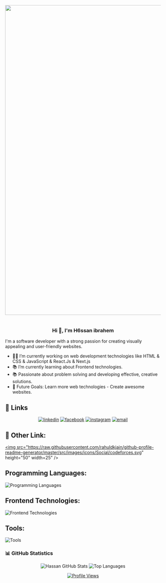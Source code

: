 <img src="https://user-images.githubusercontent.com/74038190/212748842-9fcbad5b-6173-4175-8a61-521f3dbb7514.gif" width="1000">
<br><br>
<h3 align="center">Hi 👋, I'm H6ssan ibrahem</h3>
<p>
I'm a software developer with a strong passion for creating visually appealing and user-friendly websites. 
</p>

- 👨‍💻 I’m currently working on web development technologies like HTML & CSS & JavaScript & React.Js & Next.js
- 📚 I’m currently learning about Frontend technologies.
- 📚 Passionate about problem solving and developing effective, creative solutions.
- 🎯 Future Goals: Learn more web technologies - Create awesome websites.
 

  
## :link: Links

<p align="center">
 <a href="https://linkedin.com/in/hassan-hammam-159981334?utm_source=share&utm_campaign=share_via&utm_content=profile&utm_medium=android_app"><img src="https://img.icons8.com/color/96/000000/linkedin.png" alt="linkedin"/></a>
    <a href="https://www.facebook.com/share/15sUpguKEy/?mibextid=qi2Omg"><img src="https://img.icons8.com/color/96/000000/facebook.png" alt="facebook"/></a>
      <a href="https://www.instagram.com/32_hassan_hammam?utm_source=qr&igsh=NjMyOWwzMW5rd2Zr"><img src="https://img.icons8.com/color/96/000000/instagram-new.png" alt="instagram"/></a>
      <a href="hassanhammam436@gmail.com"><img src="https://img.icons8.com/color/96/000000/gmail.png" alt="email"/></a>
</p>

## :link: Other Link:
 <a href="https://codeforces.com/profile/Hassan657" target="blank"><img src="https://raw.githubusercontent.com/rahuldkjain/github-profile-readme-generator/master/src/images/icons/Social/codeforces.svg"  height="50" width=25" /></a>

## Programming Languages:

![Programming Languages](https://skillicons.dev/icons?i=cpp,py,c)

## Frontend Technologies:

![Frontend Technologies](https://skillicons.dev/icons?i=html,css,bootstrap,tailwind,js,typescript,react,next)
## Tools:

![Tools](https://skillicons.dev/icons?i=git,github,vscode,kaggle)


### 📊 GitHub Statistics
<p align="center">
  <img src="https://github-readme-stats.vercel.app/api?username=hassan4366&show_icons=true&theme=shades-of-purple" alt="Hassan GitHub Stats">
  <img src="https://github-readme-stats.vercel.app/api/top-langs?username=hassan4366&show_icons=true&locale=en&layout=compact&theme=radical" alt="Top Languages">
</p>

<p align="center">
  <a href="https://komarev.com/ghpvc/?username=hassan4366&style=for-the-badge">
    <img src="https://komarev.com/ghpvc/?username=hassan4366&style=for-the-badge" alt="Profile Views">
  </a>
</p>
